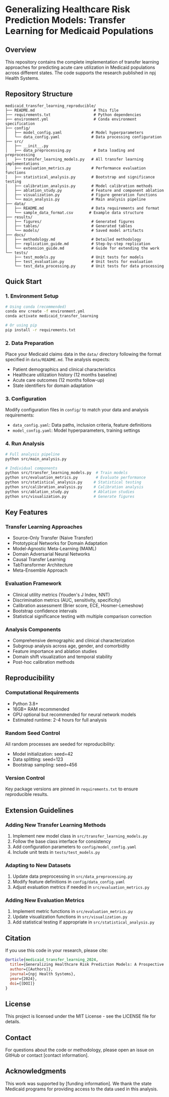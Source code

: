 # Generalizing Healthcare Risk Prediction Models: Transfer Learning for Medicaid Populations

## Overview

This repository contains the complete implementation of transfer learning approaches for predicting acute care utilization in Medicaid populations across different states. The code supports the research published in npj Health Systems.

## Repository Structure

```
medicaid_transfer_learning_reproducible/
├── README.md                          # This file
├── requirements.txt                   # Python dependencies
├── environment.yml                    # Conda environment specification
├── config/
│   ├── model_config.yaml             # Model hyperparameters
│   └── data_config.yaml              # Data processing configuration
├── src/
│   ├── __init__.py
│   ├── data_preprocessing.py          # Data loading and preprocessing
│   ├── transfer_learning_models.py   # All transfer learning implementations
│   ├── evaluation_metrics.py         # Performance evaluation functions
│   ├── statistical_analysis.py       # Bootstrap and significance testing
│   ├── calibration_analysis.py       # Model calibration methods
│   ├── ablation_study.py             # Feature and component ablation
│   ├── visualization.py              # Figure generation functions
│   └── main_analysis.py              # Main analysis pipeline
├── data/
│   ├── README.md                     # Data requirements and format
│   └── sample_data_format.csv       # Example data structure
├── results/
│   ├── figures/                      # Generated figures
│   ├── tables/                       # Generated tables
│   └── models/                       # Saved model artifacts
├── docs/
│   ├── methodology.md                # Detailed methodology
│   ├── replication_guide.md          # Step-by-step replication
│   └── extension_guide.md            # Guide for extending the work
└── tests/
    ├── test_models.py                # Unit tests for models
    ├── test_evaluation.py            # Unit tests for evaluation
    └── test_data_processing.py       # Unit tests for data processing
```

## Quick Start

### 1. Environment Setup

```bash
# Using conda (recommended)
conda env create -f environment.yml
conda activate medicaid_transfer_learning

# Or using pip
pip install -r requirements.txt
```

### 2. Data Preparation

Place your Medicaid claims data in the `data/` directory following the format specified in `data/README.md`. The analysis expects:

- Patient demographics and clinical characteristics
- Healthcare utilization history (12 months baseline)
- Acute care outcomes (12 months follow-up)
- State identifiers for domain adaptation

### 3. Configuration

Modify configuration files in `config/` to match your data and analysis requirements:

- `data_config.yaml`: Data paths, inclusion criteria, feature definitions
- `model_config.yaml`: Model hyperparameters, training settings

### 4. Run Analysis

```bash
# Full analysis pipeline
python src/main_analysis.py

# Individual components
python src/transfer_learning_models.py  # Train models
python src/evaluation_metrics.py        # Evaluate performance
python src/statistical_analysis.py     # Statistical testing
python src/calibration_analysis.py     # Calibration analysis
python src/ablation_study.py           # Ablation studies
python src/visualization.py            # Generate figures
```

## Key Features

### Transfer Learning Approaches
- Source-Only Transfer (Naive Transfer)
- Prototypical Networks for Domain Adaptation
- Model-Agnostic Meta-Learning (MAML)
- Domain Adversarial Neural Networks
- Causal Transfer Learning
- TabTransformer Architecture
- Meta-Ensemble Approach

### Evaluation Framework
- Clinical utility metrics (Youden's J Index, NNT)
- Discrimination metrics (AUC, sensitivity, specificity)
- Calibration assessment (Brier score, ECE, Hosmer-Lemeshow)
- Bootstrap confidence intervals
- Statistical significance testing with multiple comparison correction

### Analysis Components
- Comprehensive demographic and clinical characterization
- Subgroup analysis across age, gender, and comorbidity
- Feature importance and ablation studies
- Domain shift visualization and temporal stability
- Post-hoc calibration methods

## Reproducibility

### Computational Requirements
- Python 3.8+
- 16GB+ RAM recommended
- GPU optional but recommended for neural network models
- Estimated runtime: 2-4 hours for full analysis

### Random Seed Control
All random processes are seeded for reproducibility:
- Model initialization: seed=42
- Data splitting: seed=123
- Bootstrap sampling: seed=456

### Version Control
Key package versions are pinned in `requirements.txt` to ensure reproducible results.

## Extension Guidelines

### Adding New Transfer Learning Methods
1. Implement new model class in `src/transfer_learning_models.py`
2. Follow the base class interface for consistency
3. Add configuration parameters to `config/model_config.yaml`
4. Include unit tests in `tests/test_models.py`

### Adapting to New Datasets
1. Update data preprocessing in `src/data_preprocessing.py`
2. Modify feature definitions in `config/data_config.yaml`
3. Adjust evaluation metrics if needed in `src/evaluation_metrics.py`

### Adding New Evaluation Metrics
1. Implement metric functions in `src/evaluation_metrics.py`
2. Update visualization functions in `src/visualization.py`
3. Add statistical testing if appropriate in `src/statistical_analysis.py`

## Citation

If you use this code in your research, please cite:

```bibtex
@article{medicaid_transfer_learning_2024,
  title={Generalizing Healthcare Risk Prediction Models: A Prospective Evaluation of Transfer Learning for Predicting Acute Care Use in Medicaid Populations},
  author={[Authors]},
  journal={npj Health Systems},
  year={2024},
  doi={[DOI]}
}
```

## License

This project is licensed under the MIT License - see the LICENSE file for details.

## Contact

For questions about the code or methodology, please open an issue on GitHub or contact [contact information].

## Acknowledgments

This work was supported by [funding information]. We thank the state Medicaid programs for providing access to the data used in this analysis.

